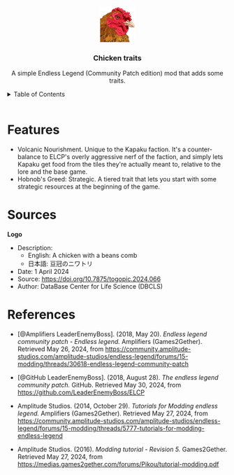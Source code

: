 <!-- Listen, I know align=center is basically deprecated, but it's GitHub. You use what you can, because there's not a lot of that going around. -->
<div align="center">
	<img src="./src/logo.png" alt="Logo" width="80" height="80">
	<h3 align="center">Chicken traits</h3>
	<p align="center">
		A simple Endless Legend (Community Patch edition) mod that adds some traits.
	</p>
</div>

<details>
<summary>Table of Contents</summary>

* [Features](#features)
* [References](#references)
* [Sources](#sources)

</details>
<br>

# Features

- Volcanic Nourishment.
	Unique to the Kapaku faction. It's a counter-balance to ELCP's overly aggressive nerf of the faction, and simply lets Kapaku get food from the tiles they're actually meant to, relative to the lore and the base game.
- Hobnob's Greed: Strategic.
	A tiered trait that lets you start with some strategic resources at the beginning of the game.

# Sources

**Logo**
- Description:
	- English: A chicken with a beans comb
	- 日本語: 豆冠のニワトリ
- Date: 1 April 2024
- Source: https://doi.org/10.7875/togopic.2024.066
- Author: DataBase Center for Life Science (DBCLS)

# References

+ [@Amplifiers LeaderEnemyBoss]. (2018, May 20). *Endless legend community patch - Endless legend.* Amplifiers (Games2Gether). Retrieved May 26, 2024, from https://community.amplitude-studios.com/amplitude-studios/endless-legend/forums/15-modding/threads/30618-endless-legend-community-patch

+ [@GitHub LeaderEnemyBoss]. (2018, August 28). *The endless legend community patch.* GitHub. Retrieved May 30, 2024, from https://github.com/LeaderEnemyBoss/ELCP

+ Amplitude Studios. (2014, October 29). *Tutorials for Modding endless legend.* Amplifiers (Games2Gether). Retrieved May 27, 2024, from https://community.amplitude-studios.com/amplitude-studios/endless-legend/forums/15-modding/threads/5777-tutorials-for-modding-endless-legend

+ Amplitude Studios. (2016). *Modding tutorial - Revision 5.* Games2Gether. Retrieved May 27, 2024, from https://medias.games2gether.com/forums/Pikou/tutorial-modding.pdf